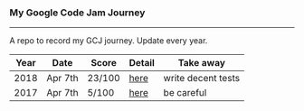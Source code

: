 ### My Google Code Jam Journey
---

A repo to record my GCJ journey. Update every year.

| Year | Date | Score | Detail | Take away |
| --- | --- | --- | --- | --- |
| 2018 | Apr 7th | 23/100 | [here](./2018/result.md) | write decent tests |
| 2017 | Apr 7th | 5/100 | [here](./2017/result.md) | be careful |

